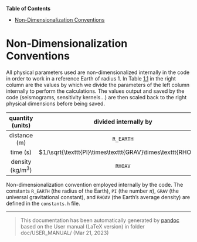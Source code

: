 **Table of Contents**

- [Non-Dimensionalization Conventions](#cha:Non-Dimensionalization-Conventions)

Non-Dimensionalization Conventions
==================================

All physical parameters used are non-dimensionalized internally in the code in order to work in a reference Earth of radius 1. In Table [1.1](#table:conventions) in the right column are the values by which we divide the parameters of the left column internally to perform the calculations. The values output and saved by the code (seismograms, sensitivity kernels...) are then scaled back to the right physical dimensions before being saved.

|   quantity (units)   |                     divided internally by                     |
|:--------------------:|:-------------------------------------------------------------:|
|     distance (m)     |                           `R_EARTH`                           |
|       time (s)       | $1/\sqrt{\texttt{PI}\times\texttt{GRAV}\times\texttt{RHOAV}}$ |
| density (kg/m$^{3}$) |                            `RHOAV`                            |

Non-dimensionalization convention employed internally by the code. The constants `R_EARTH` (the radius of the Earth), `PI` (the number $\pi$), `GRAV` (the universal gravitational constant), and `RHOAV` (the Earth’s average density) are defined in the `constants.h` file.

-----
> This documentation has been automatically generated by [pandoc](http://www.pandoc.org)
> based on the User manual (LaTeX version) in folder doc/USER_MANUAL/
> (Mar 21, 2023)

